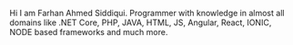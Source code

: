 Hi I am Farhan Ahmed Siddiqui.
Programmer with knowledge in almost all domains like .NET Core, PHP, JAVA, HTML, JS, Angular, React, IONIC, NODE based frameworks and much more.
